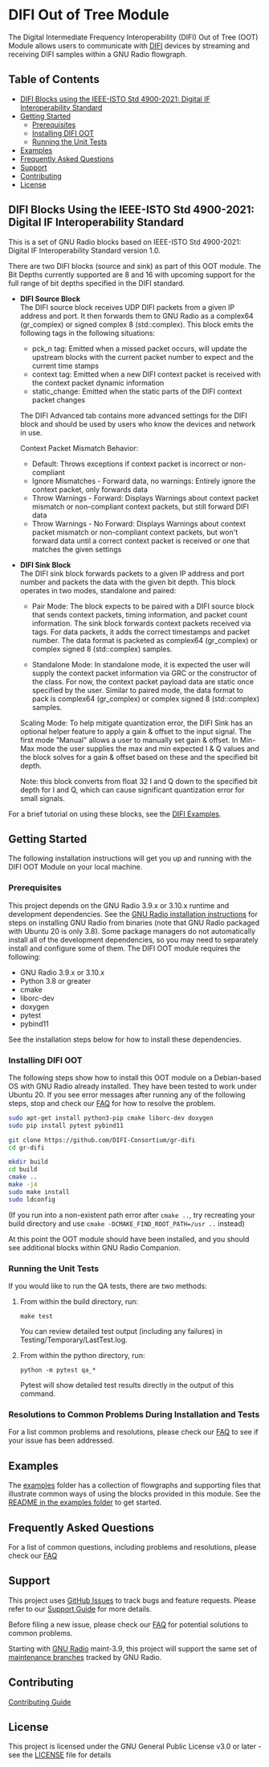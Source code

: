 # DIFI Out of Tree Module

The Digital Intermediate Frequency Interoperability (DIFI) Out of Tree (OOT) Module allows users to communicate with [DIFI](https://dificonsortium.org/about/) devices by streaming and receiving DIFI samples within a GNU Radio flowgraph.


## Table of Contents
- [DIFI Blocks using the IEEE-ISTO Std 4900-2021: Digital IF Interoperability Standard](#difi-blocks-using-the-ieee-isto-std-4900-2021-digital-if-interoperability-standard)
- [Getting Started](#getting-started)
  - [Prerequisites](#prerequisites)
  - [Installing DIFI OOT](#installing-difi-oot)
  - [Running the Unit Tests](#running-the-unit-tests)
- [Examples](#examples)
- [Frequently Asked Questions](#frequently-asked-questions)
- [Support](#support)
- [Contributing](#contributing)
- [License](#license)

## DIFI Blocks Using the IEEE-ISTO Std 4900-2021: Digital IF Interoperability Standard
This is a set of GNU Radio blocks based on IEEE-ISTO Std 4900-2021: Digital IF Interoperability Standard version 1.0.

There are two DIFI blocks (source and sink) as part of this OOT module. The Bit Depths currently supported are 8 and 16 with upcoming support for the full range of bit depths specified in the DIFI standard.

 * __DIFI Source Block__\
	The DIFI source block receives UDP DIFI packets from a given IP address and port. It then forwards them to GNU Radio as a complex64 (gr_complex) or signed complex 8 (std::complex<char>).
	This block emits the following tags in the following situations:
	  - pck_n tag: Emitted when a missed packet occurs, will update the upstream blocks with the current packet number to expect and the current time stamps
	  - context tag: Emitted when a new DIFI context packet is received with the context packet dynamic information
	  - static_change: Emitted when the static parts of the DIFI context packet changes

    The DIFI Advanced tab contains more advanced settings for the DIFI block and should be used by users who know the devices and network in use.

   Context Packet Mismatch Behavior:
      - Default: Throws exceptions if context packet is incorrect or non-compliant
      - Ignore Mismatches - Forward data, no warnings: Entirely ignore the context packet, only forwards data
      - Throw Warnings - Forward: Displays Warnings about context packet mismatch or non-compliant context packets, but still forward DIFI data
      - Throw Warnings - No Forward: Displays Warnings about context packet mismatch or non-compliant context packets, but won't forward data until a correct context packet is received or one that matches the given settings

 * __DIFI Sink Block__\
	The DIFI sink block forwards packets to a given IP address and port number and packets the data with the given bit depth. This block operates in two modes, standalone and paired:

	- Pair Mode: The block expects to be paired with a DIFI source block that sends context packets, timing information, and packet count information. The sink block forwards context packets received via tags. For data packets, it adds the correct timestamps and packet number. The data format is packeted as complex64 (gr_complex) or complex signed 8 (std::complex<char>) samples.

	- Standalone Mode: In standalone mode, it is expected the user will supply the context packet information via GRC or the constructor of the class. For now, the context packet payload data are static once specified by the user. Similar to paired mode, the data format to pack is complex64 (gr_complex) or complex signed 8 (std::complex<char>) samples.

	Scaling Mode: To help mitigate quantization error, the DIFI Sink has an optional helper feature to apply a gain & offset to the input signal. The first mode "Manual" allows a user to manually set gain & offset. In Min-Max mode the user supplies the max and min expected I & Q values and the block solves for a gain & offset based on these and the specified bit depth.

	Note: this block converts from float 32 I and Q down to the specified bit depth for I and Q, which can cause significant quantization error for small signals.

For a brief tutorial on using these blocks, see the [DIFI Examples](./examples/README.md#difi-examples).


## Getting Started

The following installation instructions will get you up and running with the DIFI OOT Module on your local machine.

### Prerequisites
This project depends on the GNU Radio 3.9.x or 3.10.x runtime and development dependencies. See the [GNU Radio installation instructions](https://wiki.gnuradio.org/index.php/InstallingGR#From_Binaries) for steps on
installing GNU Radio from binaries (note that GNU Radio packaged with Ubuntu 20 is only 3.8). Some package managers do not automatically install all of the development dependencies,
so you may need to separately install and configure some of them. The DIFI OOT module requires the following:

- GNU Radio 3.9.x or 3.10.x
- Python 3.8 or greater
- cmake
- liborc-dev
- doxygen
- pytest
- pybind11

See the installation steps below for how to install these dependencies.

### Installing DIFI OOT

The following steps show how to install this OOT module on a Debian-based OS with GNU Radio already installed.  They have been tested to work under Ubuntu 20.  If you see error messages after running any of the following steps, stop and check our [FAQ](./docs/FAQ.md) for how to
resolve the problem.

```bash
sudo apt-get install python3-pip cmake liborc-dev doxygen
sudo pip install pytest pybind11

git clone https://github.com/DIFI-Consortium/gr-difi
cd gr-difi

mkdir build
cd build
cmake ..
make -j4
sudo make install
sudo ldconfig
```

(If you run into a non-existent path error after `cmake ..`, try recreating your build directory and use `cmake -DCMAKE_FIND_ROOT_PATH=/usr ..` instead)

At this point the OOT module should have been installed, and you should see additional blocks within GNU Radio Companion.

### Running the Unit Tests
If you would like to run the QA tests, there are two methods:
 1. From within the build directory, run:
    ```
    make test
    ```

    You can review detailed test output (including any failures) in Testing/Temporary/LastTest.log.

 2. From within the python directory, run:
    ```
    python -m pytest qa_*
    ```

    Pytest will show detailed test results directly in the output of this command.

### Resolutions to Common Problems During Installation and Tests
For a list common problems and resolutions, please check our [FAQ](./docs/FAQ.md) to see if your issue has been addressed.

## Examples
The [examples](./examples) folder has a collection of flowgraphs and supporting files that illustrate common ways of
using the blocks provided in this module. See the [README in the examples folder](./examples/README.md) to get started.



## Frequently Asked Questions
For a list of common questions, including problems and resolutions, please check our [FAQ](./docs/FAQ.md)

## Support

This project uses [GitHub Issues](https://github.com/DIFI-Consortium/gr-difi/issues) to track bugs and feature requests. Please refer to our [Support Guide](SUPPORT.md#how-to-file-issues-and-get-help) for more details.

Before filing a new issue, please check our [FAQ](./docs/FAQ.md) for potential solutions to common problems.

Starting with [GNU Radio](https://github.com/gnuradio/gnuradio) maint-3.9, this project will support the same set of [maintenance branches](https://github.com/gnuradio/gnuradio/branches) tracked by GNU Radio.

## Contributing

[Contributing Guide](./CONTRIBUTING.md)

## License

This project is licensed under the GNU General Public License v3.0 or later - see the [LICENSE](LICENSE.txt) file for details